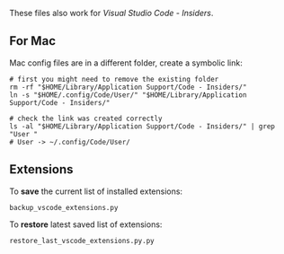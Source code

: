 These files also work for _Visual Studio Code - Insiders_.

## For Mac

Mac config files are in a different folder, create a symbolic link:

```shell
# first you might need to remove the existing folder
rm -rf "$HOME/Library/Application Support/Code - Insiders/"
ln -s "$HOME/.config/Code/User/" "$HOME/Library/Application Support/Code - Insiders/"

# check the link was created correctly
ls -al "$HOME/Library/Application Support/Code - Insiders/" | grep "User "
# User -> ~/.config/Code/User/

```

## Extensions

To **save** the current list of installed extensions:

```shell
backup_vscode_extensions.py
```

To **restore** latest saved list of extensions:

```shell
restore_last_vscode_extensions.py.py
```
